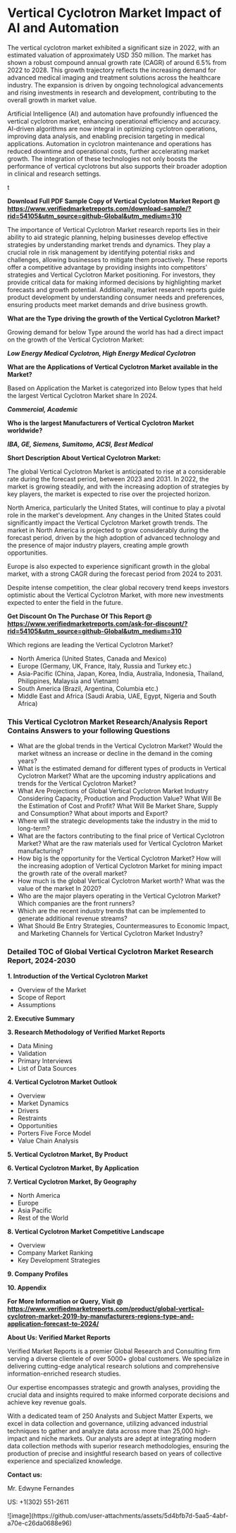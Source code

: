 <h1>Vertical Cyclotron Market Impact of AI and Automation</h1><p>The vertical cyclotron market exhibited a significant size in 2022, with an estimated valuation of approximately USD 350 million. The market has shown a robust compound annual growth rate (CAGR) of around 6.5% from 2022 to 2028. This growth trajectory reflects the increasing demand for advanced medical imaging and treatment solutions across the healthcare industry. The expansion is driven by ongoing technological advancements and rising investments in research and development, contributing to the overall growth in market value.</p><p>Artificial Intelligence (AI) and automation have profoundly influenced the vertical cyclotron market, enhancing operational efficiency and accuracy. AI-driven algorithms are now integral in optimizing cyclotron operations, improving data analysis, and enabling precision targeting in medical applications. Automation in cyclotron maintenance and operations has reduced downtime and operational costs, further accelerating market growth. The integration of these technologies not only boosts the performance of vertical cyclotrons but also supports their broader adoption in clinical and research settings.</p>t</p><p id="" class=""><strong>Download Full PDF Sample Copy of Vertical Cyclotron Market Report @ <a href="https://www.verifiedmarketreports.com/download-sample/?rid=54105&utm_source=github-Global&utm_medium=310" target="_blank">https://www.verifiedmarketreports.com/download-sample/?rid=54105&utm_source=github-Global&utm_medium=310</a></strong></p><p>The importance of&nbsp;Vertical Cyclotron Market research reports lies in their ability to aid strategic planning, helping businesses develop effective strategies by understanding market trends and dynamics. They play a crucial role in risk management by identifying potential risks and challenges, allowing businesses to mitigate them proactively. These reports offer a competitive advantage by providing insights into competitors' strategies and Vertical Cyclotron Market positioning. For investors, they provide critical data for making informed decisions by highlighting market forecasts and growth potential. Additionally, market research reports guide product development by understanding consumer needs and preferences, ensuring products meet market demands and drive business growth.</p><p><strong>What are the&nbsp;Type driving the growth of the Vertical Cyclotron Market?</strong></p><p id="" class="">Growing demand for below Type around the world has had a direct impact on the growth of the Vertical Cyclotron Market:</p><em><strong>Low Energy Medical Cyclotron, High Energy Medical Cyclotron</strong></em></p><strong>What are the&nbsp;Applications&nbsp;of Vertical Cyclotron Market available in the Market?</strong></p><p id="" class="">Based on Application the Market is categorized into Below types that held the largest Vertical Cyclotron Market share In 2024.</p><em><strong>Commercial, Academic</strong></em></p><strong>Who is the largest Manufacturers of Vertical Cyclotron Market worldwide?</strong></p><p><em><strong>IBA, GE, Siemens, Sumitomo, ACSI, Best Medical</strong></em></p><p id="" class=""><strong>Short Description About Vertical Cyclotron Market:</strong></p><p>The global Vertical Cyclotron Market is anticipated to rise at a considerable rate during the forecast period, between 2023 and 2031. In 2022, the market is growing steadily, and with the increasing adoption of strategies by key players, the market is expected to rise over the projected horizon.</p><p>North America, particularly the United States, will continue to play a pivotal role in the market's development. Any changes in the United States could significantly impact the Vertical Cyclotron Market growth trends. The market in North America is projected to grow considerably during the forecast period, driven by the high adoption of advanced technology and the presence of major industry players, creating ample growth opportunities.</p><p>Europe is also expected to experience significant growth in the global market, with a strong CAGR during the forecast period from 2024 to 2031.</p><p>Despite intense competition, the clear global recovery trend keeps investors optimistic about the Vertical Cyclotron Market, with more new investments expected to enter the field in the future.</p><p id="" class=""><strong>Get Discount On The Purchase Of This Report @ <a href="https://www.verifiedmarketreports.com/ask-for-discount/?rid=54105&utm_source=github-Global&utm_medium=310" target="_blank">https://www.verifiedmarketreports.com/ask-for-discount/?rid=54105&utm_source=github-Global&utm_medium=310</a></strong></p>Which regions are leading the Vertical Cyclotron Market?</p><ul><li>North America (United States, Canada and Mexico)</li><li>Europe (Germany, UK, France, Italy, Russia and Turkey etc.)</li><li>Asia-Pacific (China, Japan, Korea, India, Australia, Indonesia, Thailand, Philippines, Malaysia and Vietnam)</li><li>South America (Brazil, Argentina, Columbia etc.)</li><li>Middle East and Africa (Saudi Arabia, UAE, Egypt, Nigeria and South Africa)</li></ul><h3 id="" class="">This Vertical Cyclotron Market Research/Analysis Report Contains Answers to your following Questions</h3><ul><li>What are the global trends in the Vertical Cyclotron Market? Would the market witness an increase or decline in the demand in the coming years?</li><li>What is the estimated demand for different types of products in Vertical Cyclotron Market? What are the upcoming industry applications and trends for the Vertical Cyclotron Market?</li><li>What Are Projections of Global Vertical Cyclotron Market Industry Considering Capacity, Production and Production Value? What Will Be the Estimation of Cost and Profit? What Will Be Market Share, Supply and Consumption? What about imports and Export?</li><li>Where will the strategic developments take the industry in the mid to long-term?</li><li>What are the factors contributing to the final price of Vertical Cyclotron Market? What are the raw materials used for Vertical Cyclotron Market manufacturing?</li><li>How big is the opportunity for the Vertical Cyclotron Market? How will the increasing adoption of Vertical Cyclotron Market for mining impact the growth rate of the overall market?</li><li>How much is the global Vertical Cyclotron Market worth? What was the value of the market In 2020?</li><li>Who are the major players operating in the Vertical Cyclotron Market? Which companies are the front runners?</li><li>Which are the recent industry trends that can be implemented to generate additional revenue streams?</li><li>What Should Be Entry Strategies, Countermeasures to Economic Impact, and Marketing Channels for Vertical Cyclotron Market Industry?</li></ul><h3 id="" class="">Detailed TOC of Global Vertical Cyclotron Market Research Report, 2024-2030</h3><p id="" class=""><strong>1. Introduction of the Vertical Cyclotron Market</strong></p><ul><li>Overview of the Market</li><li>Scope of Report</li><li>Assumptions</li></ul><p id="" class=""><strong>2. Executive Summary</strong></p><p id="" class=""><strong>3. Research Methodology of Verified Market Reports</strong></p><ul><li>Data Mining</li><li>Validation</li><li>Primary Interviews</li><li>List of Data Sources</li></ul><p id="" class=""><strong>4. Vertical Cyclotron Market Outlook</strong></p><ul><li>Overview</li><li>Market Dynamics</li><li>Drivers</li><li>Restraints</li><li>Opportunities</li><li>Porters Five Force Model</li><li>Value Chain Analysis</li></ul><p id="" class=""><strong>5. Vertical Cyclotron Market, By Product</strong></p><p id="" class=""><strong>6. Vertical Cyclotron Market, By Application</strong></p><p id="" class=""><strong>7. Vertical Cyclotron Market, By Geography</strong></p><ul><li>North America</li><li>Europe</li><li>Asia Pacific</li><li>Rest of the World</li></ul><p id="" class=""><strong>8. Vertical Cyclotron Market Competitive Landscape</strong></p><ul><li>Overview</li><li>Company Market Ranking</li><li>Key Development Strategies</li></ul><p id="" class=""><strong>9. Company Profiles</strong></p><p id="" class=""><strong>10. Appendix</strong></p><p id="" class=""><strong>For More Information or Query, Visit @ <a href="https://www.verifiedmarketreports.com/product/global-vertical-cyclotron-market-2019-by-manufacturers-regions-type-and-application-forecast-to-2024/" target="_blank">https://www.verifiedmarketreports.com/product/global-vertical-cyclotron-market-2019-by-manufacturers-regions-type-and-application-forecast-to-2024/</a></strong></p><p id="" class=""><strong>About Us: Verified Market Reports</strong></p><p id="" class="">Verified Market Reports is a premier Global Research and Consulting firm serving a diverse clientele of over 5000+ global customers. We specialize in delivering cutting-edge analytical research solutions and comprehensive information-enriched research studies.</p><p id="" class="">Our expertise encompasses strategic and growth analyses, providing the crucial data and insights required to make informed corporate decisions and achieve key revenue goals.</p><p id="" class="">With a dedicated team of 250 Analysts and Subject Matter Experts, we excel in data collection and governance, utilizing advanced industrial techniques to gather and analyze data across more than 25,000 high-impact and niche markets. Our analysts are adept at integrating modern data collection methods with superior research methodologies, ensuring the production of precise and insightful research based on years of collective experience and specialized knowledge.</p><p id="" class=""><strong>Contact us:</strong></p><p id="" class="">Mr. Edwyne Fernandes</p><p id="" class="">US: +1(302) 551-2611</p>
![image](https://github.com/user-attachments/assets/5d4bfb7d-5aa5-4abf-a70e-c26da0688e96)
